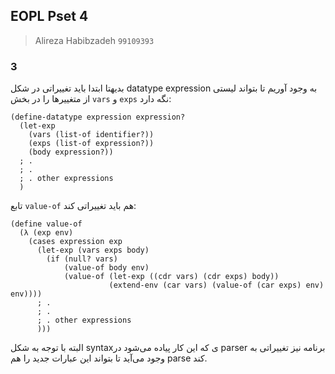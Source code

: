 ## EOPL Pset 4
> Alireza Habibzadeh `99109393`

### ‍3

بدیهتا ابتدا باید تغییراتی در شکل datatype expression به وجود آوریم تا بتواند لیستی از متغییرها را در بخش `vars` و ‍`exps` نگه دارد:

```racket
(define-datatype expression expression?
  (let-exp
    (vars (list-of identifier?))
    (exps (list-of expression?))
    (body expression?))
  ; .
  ; . 
  ; . other expressions
  )
```

تابع `value-of` هم باید تغییراتی کند:

```racket
(define value-of
  (λ (exp env)
    (cases expression exp
      (let-exp (vars exps body)
        (if (null? vars)
            (value-of body env)
            (value-of (let-exp ((cdr vars) (cdr exps) body))
                      (extend-env (car vars) (value-of (car exps) env) env))))
      ; .
      ; .
      ; . other expressions
      )))
```



البته با توجه به شکل syntaxی که این کار پیاده می‌شود در parser برنامه نیز تغییراتی به وجود می‌آید تا بتواند این عبارات جدید را هم parse کند.
